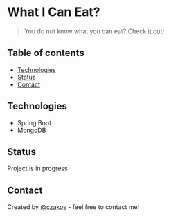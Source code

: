 # What I Can Eat?
> You do not know what you can eat? Check it out!

## Table of contents
* [Technologies](#technologies)
* [Status](#status)
* [Contact](#contact)


## Technologies
* Spring Boot
* MongoDB

## Status
Project is in progress

## Contact
Created by [@czakos](mailto:dawidbroczak1993@gmail.com) - feel free to contact me!

